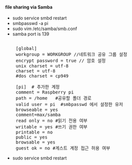 #### file sharing via Samba
 - sudo service smbd restart
 - smbpasswd -a pi 
 - sudo vim /etc/samba/smb.conf
 - samba port is 139 
   
<pre> 
	[global]
	workgroup = WORKGROUP //네트워크 공유 그룹 설정
	encrypt password = true // 암호 설정
	unix charset = utf-8
	charset = utf-8
	#dos charset = cp949

	[pi]  # 추가한 계정
	comment = Raspberry pi
	path = /home   #공유할 폴더 경로
	valid user = pi  #smbpasswd 에서 설정한 유저
	browseable = yes 
	comment=max/samba
	read only = no #읽기 전용 여부
	writable = yes #쓰기 권한 여부
	printable = no
	public = yes
	browsable = yes
	guest ok = no #게스트 계정 접근 허용 여부
</pre>

  - sudo service smbd restart
  
